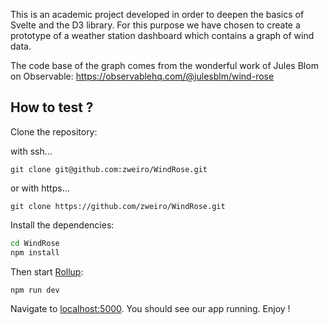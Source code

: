 This is an academic project developed in order to deepen the basics of Svelte and the D3 library. For this purpose we have chosen to create a prototype of a weather station dashboard which contains a graph of wind data.

The code base of the graph comes from the wonderful work of Jules Blom on Observable: https://observablehq.com/@julesblm/wind-rose


## How to test ?

Clone the repository:

with ssh...

```
git clone git@github.com:zweiro/WindRose.git
```

or with https...

```
git clone https://github.com/zweiro/WindRose.git
```

Install the dependencies:

```bash
cd WindRose
npm install
```

Then start [Rollup](https://rollupjs.org):

```bash
npm run dev
```

Navigate to [localhost:5000](http://localhost:5000). You should see our app running. Enjoy !
